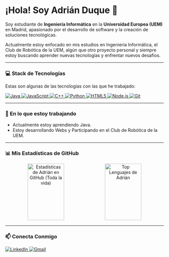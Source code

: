 # ¡Hola! Soy Adrián Duque 👋

Soy estudiante de **Ingeniería Informática** en la **Universidad Europea (UEM)** en Madrid, apasionado por el desarrollo de software y la creación de soluciones tecnológicas.

Actualmente estoy enfocado en mis estudios en Ingeniería Informática, el Club de Robótica de la UEM, algún que otro proyecto personal y siempre estoy buscando aprender nuevas tecnologías y enfrentar nuevos desafíos.

---

### 💻 Stack de Tecnologías

Estas son algunas de las tecnologías con las que he trabajado:

<p align="left">
  <a href="https://www.java.com" target="_blank">
    <img src="https://img.shields.io/badge/Java-ED8B00?style=for-the-badge&logo=openjdk&logoColor=white" alt="Java" />
  </a>
  <a href="https://developer.mozilla.org/en-US/docs/Web/JavaScript" target="_blank"> 
    <img src="https://img.shields.io/badge/JavaScript-F7DF1E?style=for-the-badge&logo=javascript&logoColor=black" alt="JavaScript" />
  </a>
  <a href="https://isocpp.org/" target="_blank">
    <img src="https://img.shields.io/badge/C%2B%2B-00599C?style=for-the-badge&logo=cplusplus&logoColor=white" alt="C++" />
  </a>
  <a href="https://www.python.org" target="_blank"> 
    <img src="https://img.shields.io/badge/Python-3776AB?style=for-the-badge&logo=python&logoColor=white" alt="Python" />
  </a>
  <a href="https://developer.mozilla.org/en-US/docs/Web/HTML" target="_blank">
    <img src="https://img.shields.io/badge/HTML5-E34F26?style=for-the-badge&logo=html5&logoColor=white" alt="HTML5" />
  </a>
  <a href="https://nodejs.org" target="_blank"> 
    <img src="https://img.shields.io/badge/Node.js-339933?style=for-the-badge&logo=node.js&logoColor=white" alt="Node.js" />
  </a>
  <a href="https://git-scm.com/" target="_blank">
    <img src="https://img.shields.io/badge/GIT-E44C30?style=for-the-badge&logo=git&logoColor=white" alt="Git" />
  </a>
</p>

---

### 🌱 En lo que estoy trabajando

* Actualmente estoy aprendiendo Java.
* Estoy desarrollando Webs y Participando en el Club de Robótica de la UEM.

---

### 📊 Mis Estadísticas de GitHub

<p align="center">
  <img width="48%" height=180 src="https://github-readme-statistics-ten.vercel.app/api?username=Adrian-Duque&show_icons=true&theme=vision-friendly-dark&locale=es&count_private=true" alt="Estadísticas de Adrián en GitHub (Toda la vida)" />
  <img width="48%" height=180 src="https://github-readme-statistics-ten.vercel.app/api/top-langs/?username=Adrian-Duque&show_icons=true&theme=vision-friendly-dark&locale=es&count_private=true&layout=compact&langs_count=8" alt="Top Lenguajes de Adrián" />
</p>

<a>
  
---

### 📫 Conecta Conmigo

<p align="left">
  <a href="https://www.linkedin.com/in/adrian-duque/" target="_blank">
    <img src="https://img.shields.io/badge/LinkedIn-0A66C2?style=for-the-badge&logo=linkedin&logoColor=white" alt="LinkedIn" />
  </a>
  <a href="mailto:adrian.duqueluengo@gmail.com">
    <img src="https://img.shields.io/badge/Gmail-D14836?style=for-the-badge&logo=gmail&logoColor=white" alt="Gmail" />
  </a>
</p>
